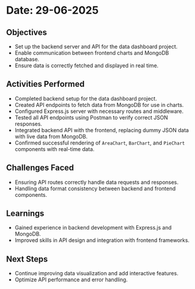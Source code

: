 # Date: 29-06-2025

## Objectives
- Set up the backend server and API for the data dashboard project.
- Enable communication between frontend charts and MongoDB database.
- Ensure data is correctly fetched and displayed in real time.

## Activities Performed
- Completed backend setup for the data dashboard project.
- Created API endpoints to fetch data from MongoDB for use in charts.
- Configured Express.js server with necessary routes and middleware.
- Tested all API endpoints using Postman to verify correct JSON responses.
- Integrated backend API with the frontend, replacing dummy JSON data with live data from MongoDB.
- Confirmed successful rendering of `AreaChart`, `BarChart`, and `PieChart` components with real-time data.

## Challenges Faced
- Ensuring API routes correctly handle data requests and responses.
- Handling data format consistency between backend and frontend components.

## Learnings
- Gained experience in backend development with Express.js and MongoDB.
- Improved skills in API design and integration with frontend frameworks.

## Next Steps
- Continue improving data visualization and add interactive features.
- Optimize API performance and error handling.
